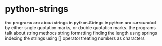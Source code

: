 # python-strings
the programs are about strings in python.Strings in python are surrounded by either single quotation marks, or double quotation marks.
the programs talk about
string methods
string formatting
finding the length using springs
indexing the strings using [] operator
treating numbers as characters
